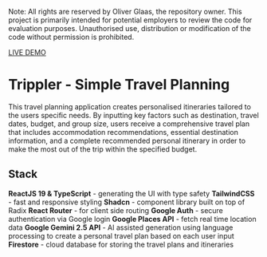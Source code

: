 Note: All rights are reserved by Oliver Glaas, the repository owner. This project is primarily intended for potential employers to review the code for evaluation purposes. Unauthorised use, distribution or modification of the code without permission is prohibited.

[LIVE DEMO](https://trippler-three.vercel.app/)

# Trippler - Simple Travel Planning

This travel planning application creates personalised itineraries tailored to the users specific needs. By inputting key factors such as destination, travel dates, budget, and group size, users receive a comprehensive travel plan that includes accommodation recommendations, essential destination information, and a complete recommended personal itinerary in order to make the most out of the trip within the specified budget.

## Stack

**ReactJS 19 & TypeScript** - generating the UI with type safety
**TailwindCSS** - fast and responsive styling
**Shadcn** - component library built on top of Radix
**React Router** - for client side routing
**Google Auth** - secure authentication via Google login
**Google Places API** - fetch real time location data
**Google Gemini 2.5 API** - AI assisted generation using language processing to create a personal travel plan based on each user input
**Firestore** - cloud database for storing the travel plans and itineraries
